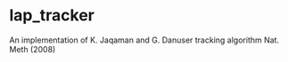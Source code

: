 lap_tracker
===========

An implementation of K. Jaqaman and G. Danuser tracking algorithm Nat. Meth  (2008)
